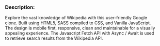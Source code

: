 <h3> Description: </h3>
<p>Explore the vast knowledge of Wikipedia with this user-friendly Google clone. Built using HTML5, SASS compiled to CSS, and Vanilla JavaScript. The design is mobile first, responsive, clean and maintainable for a visually appealing experience. The Javascript Fetch API with Async / Await is used to retrieve search results from the Wikipedia API.</p>

